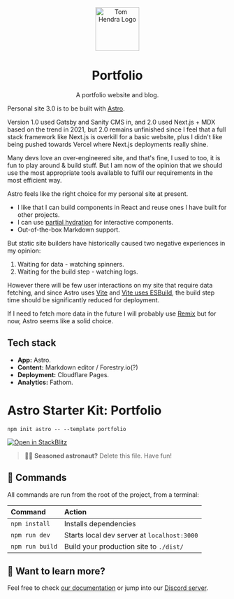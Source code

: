 <div align=center>
<img alt="Tom Hendra Logo" src="https://res.cloudinary.com/tomhendra/image/upload/v1567091669/tomhendra-logo/tomhendra-logo-round-1024.png" width="100" />
<h1>Portfolio</h1>
<p>A portfolio website and blog.</p>
</div>

Personal site 3.0 is to be built with
[Astro](https://docs.astro.build/getting-started/).

Version 1.0 used Gatsby and Sanity CMS in, and 2.0 used Next.js + MDX based on
the trend in 2021, but 2.0 remains unfinished since I feel that a full stack
framework like Next.js is overkill for a basic website, plus I didn't like being
pushed towards Vercel where Next.js deployments really shine.

Many devs love an over-engineered site, and that's fine, I used to too, it is
fun to play around & build stuff. But I am now of the opinion that we should use
the most appropriate tools available to fulfil our requirements in the most
efficient way.

Astro feels like the right choice for my personal site at present.

- I like that I can build components in React and reuse ones I have built for
  other projects.
- I can use
  [partial hydration](https://docs.astro.build/core-concepts/component-hydration/)
  for interactive components.
- Out-of-the-box Markdown support.

But static site builders have historically caused two negative experiences in my
opinion:

1. Waiting for data - watching spinners.
2. Waiting for the build step - watching logs.

However there will be few user interactions on my site that require data
fetching, and since Astro uses
[Vite](https://astro.build/blog/astro-021-preview/#hello-vite) and
[Vite uses ESBuild](https://vitejs.dev/guide/features.html#npm-dependency-resolving-and-pre-bundling),
the build step time should be significantly reduced for deployment.

If I need to fetch more data in the future I will probably use
[Remix](https://remix-run.web.app) but for now, Astro seems like a solid choice.

## Tech stack

- **App:** Astro.
- **Content:** Markdown editor / Forestry.io(?)
- **Deployment:** Cloudflare Pages.
- **Analytics:** Fathom.

# Astro Starter Kit: Portfolio

```
npm init astro -- --template portfolio
```

[![Open in StackBlitz](https://developer.stackblitz.com/img/open_in_stackblitz.svg)](https://stackblitz.com/github/snowpackjs/astro/tree/latest/examples/portfolio)

> 🧑‍🚀 **Seasoned astronaut?** Delete this file. Have fun!

## 🧞 Commands

All commands are run from the root of the project, from a terminal:

| Command         | Action                                      |
| :-------------- | :------------------------------------------ |
| `npm install`   | Installs dependencies                       |
| `npm run dev`   | Starts local dev server at `localhost:3000` |
| `npm run build` | Build your production site to `./dist/`     |

## 👀 Want to learn more?

Feel free to check [our documentation](https://github.com/snowpackjs/astro) or
jump into our [Discord server](https://astro.build/chat).
